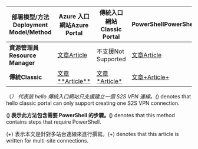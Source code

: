 | <span data-ttu-id="61a3e-101">**部署模型/方法**</span><span class="sxs-lookup"><span data-stu-id="61a3e-101">**Deployment Model/Method**</span></span> | <span data-ttu-id="61a3e-102">**Azure 入口網站**</span><span class="sxs-lookup"><span data-stu-id="61a3e-102">**Azure Portal**</span></span> | <span data-ttu-id="61a3e-103">**傳統入口網站**</span><span class="sxs-lookup"><span data-stu-id="61a3e-103">**Classic Portal**</span></span> | <span data-ttu-id="61a3e-104">**PowerShell**</span><span class="sxs-lookup"><span data-stu-id="61a3e-104">**PowerShell**</span></span> | <span data-ttu-id="61a3e-105">**Azure CLI**</span><span class="sxs-lookup"><span data-stu-id="61a3e-105">**Azure CLI**</span></span> |
| --- | --- | --- | --- | --- |
| <span data-ttu-id="61a3e-106">**資源管理員**</span><span class="sxs-lookup"><span data-stu-id="61a3e-106">**Resource Manager**</span></span> |[<span data-ttu-id="61a3e-107">文章</span><span class="sxs-lookup"><span data-stu-id="61a3e-107">Article</span></span>](../articles/vpn-gateway/vpn-gateway-howto-site-to-site-resource-manager-portal.md) |<span data-ttu-id="61a3e-108">不支援</span><span class="sxs-lookup"><span data-stu-id="61a3e-108">Not Supported</span></span> |[<span data-ttu-id="61a3e-109">文章</span><span class="sxs-lookup"><span data-stu-id="61a3e-109">Article</span></span>](../articles/vpn-gateway/vpn-gateway-create-site-to-site-rm-powershell.md) | [<span data-ttu-id="61a3e-110">文章</span><span class="sxs-lookup"><span data-stu-id="61a3e-110">Article</span></span>](../articles/vpn-gateway/vpn-gateway-howto-site-to-site-resource-manager-cli.md) |
| <span data-ttu-id="61a3e-111">**傳統**</span><span class="sxs-lookup"><span data-stu-id="61a3e-111">**Classic**</span></span> |[<span data-ttu-id="61a3e-112">文章**</span><span class="sxs-lookup"><span data-stu-id="61a3e-112">Article**</span></span>](../articles/vpn-gateway/vpn-gateway-howto-site-to-site-classic-portal.md) |[<span data-ttu-id="61a3e-113">文章*</span><span class="sxs-lookup"><span data-stu-id="61a3e-113">Article*</span></span>](../articles/vpn-gateway/vpn-gateway-site-to-site-create.md) |[<span data-ttu-id="61a3e-114">文章+</span><span class="sxs-lookup"><span data-stu-id="61a3e-114">Article+</span></span>](../articles/vpn-gateway/vpn-gateway-multi-site.md) | <span data-ttu-id="61a3e-115">不支援</span><span class="sxs-lookup"><span data-stu-id="61a3e-115">Not Supported</span></span> |

<span data-ttu-id="61a3e-116">（*） 代表該 hello 傳統入口網站只支援建立一個 S2S VPN 連線。</span><span class="sxs-lookup"><span data-stu-id="61a3e-116">(*) denotes that hello classic portal can only support creating one S2S VPN connection.</span></span>

<span data-ttu-id="61a3e-117">(**) 表示此方法包含需要 PowerShell 的步驟。</span><span class="sxs-lookup"><span data-stu-id="61a3e-117">(**) denotes that this method contains steps that require PowerShell.</span></span>

<span data-ttu-id="61a3e-118">(+) 表示本文是針對多站台連線來進行撰寫。</span><span class="sxs-lookup"><span data-stu-id="61a3e-118">(+) denotes that this article is written for multi-site connections.</span></span>